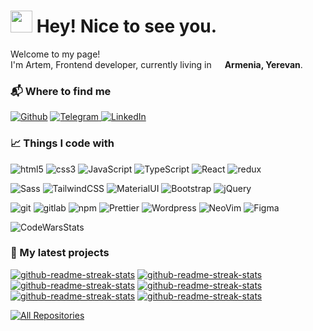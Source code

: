 <h1><img src="https://emojis.slackmojis.com/emojis/images/1643514389/3643/cool-doge.gif?1643514389" width="35"/> Hey! Nice to see you.</h1>

<p>Welcome to my page! </br> I'm Artem, Frontend developer, currently living in <img src="https://cdn-icons-png.flaticon.com/512/197/197516.png" width="13"/> <b>Armenia, Yerevan</b>. </p>

<h3>📬 Where to find me</h3>
<p>
<a href="https://github.com/cheechqt" target="_blank"><img alt="Github" src="https://img.shields.io/badge/GitHub-%2312100E.svg?&style=for-the-badge&logo=Github&logoColor=white" /></a> 
<a href="https://telegram.me/cheechgodx" target="_blank"><img alt="Telegram" src="https://img.shields.io/badge/telegram-%231DA1F2.svg?&style=for-the-badge&logo=telegram&logoColor=white" />
</a> <a href="https://www.linkedin.com/in/artem-cheech-69b127259/" target="_blank"><img alt="LinkedIn" src="https://img.shields.io/badge/linkedin-%230077B5.svg?&style=for-the-badge&logo=linkedin&logoColor=white" /></a> 
</p>

<h3>📈 Things I code with</h3>
  <p>
  <img alt="html5" src="https://img.shields.io/badge/-HTML5-E34F26?style=flat-square&logo=html5&logoColor=white" />
  <img alt="css3" src="https://img.shields.io/badge/-CSS3-%231572B6?style=flat-square&logo=css3" />
  <img alt="JavaScript" src="https://img.shields.io/badge/-JavaScript-%23F7DF1C?style=flat-square&logo=javascript&logoColor=000000&labelColor=%23F7DF1C&color=%23FFCE5A" />
  <img alt="TypeScript" src="https://img.shields.io/badge/-TypeScript-007ACC?style=flat-square&logo=typescript&logoColor=white" />
  <img alt="React" src="https://img.shields.io/badge/-React-45b8d8?style=flat-square&logo=react&logoColor=white" />
  <img alt="redux" src="https://img.shields.io/badge/-Redux-764ABC?style=flat-square&logo=redux&logoColor=white" />
  </p>
  
  <p>
  <img alt="Sass" src="https://img.shields.io/badge/-Sass-CC6699?style=flat-square&logo=sass&logoColor=white" />
  <img alt="TailwindCSS" src="https://img.shields.io/badge/-TailwindCss-%231a202c?style=flat-square&logo=tailwind-css" />
  <img alt="MaterialUI" src="https://img.shields.io/badge/Material--UI-0081CB?style=flat-square&logo=material-ui&logoColor=white" />
  <img alt="Bootstrap" src="https://img.shields.io/badge/Bootstrap-563D7C?style=flat-square&logo=bootstrap&logoColor=white"/>
  <img alt="jQuery" src="https://img.shields.io/badge/jQuery-0769AD?style=flat-square&logo=jquery&logoColor=white" />

 </p>

 <p>
  <img alt="git" src="https://img.shields.io/badge/-Git-F05032?style=flat-square&logo=git&logoColor=white" />
  <img alt="gitlab" src="https://img.shields.io/badge/-GitLab-FCA121?style=flat-square&logo=gitlab" />
  <img alt="npm" src="https://img.shields.io/badge/-NPM-CB3837?style=flat-square&logo=npm&logoColor=white" />
  <img alt="Prettier" src="https://img.shields.io/badge/-Prettier-F7B93E?style=flat-square&logo=prettier&logoColor=white" />
  <img alt="Wordpress" src="https://img.shields.io/badge/Wordpress-21759B?style=flat-square&logo=wordpress&logoColor=white" />
  <img alt="NeoVim" src="https://img.shields.io/badge/NeoVim-%2357A143.svg?&style=flat-square&logo=neovim&logoColor=white" />
  <img alt="Figma" src="https://img.shields.io/badge/Figma-F24E1E?style=flat-square&logo=figma&logoColor=white" />
 </p>

 <div>
 <img alt="CodeWarsStats"
 src="https://github.r2v.ch/codewars?user=duraxmas&theme=nightowl" />
<!--  <img alt="GitHubStats" src="https://github-readme-stats.vercel.app/api?username=cheechqt&show_icons=true&theme=bear&hide_border=true&bg_color=262729" /> -->
 </div>

  <h3>📘 My latest projects</h3>
  <!-- Repo info cards - https://github.com/anuraghazra/github-readme-stats -->
  <!-- Small repo cards (fork) - https://github.com/DenverCoder1/github-readme-stats -->
  <p align="left">
    <a href="https://github.com/cheechqt/boost-eshop" target="_blank"><img src="https://denvercoder1-github-readme-stats.vercel.app/api/pin/?username=cheechqt&repo=boost-eshop&theme=nightowl&hide_border=true&icon_color=F8D866&show_icons=false" alt="github-readme-streak-stats"></a>
    <a href="https://github.com/cheechqt/spotify-react-tailwind" target="_blank"><img src="https://denvercoder1-github-readme-stats.vercel.app/api/pin/?username=cheechqt&repo=spotify-react-tailwind&theme=nightowl&hide_border=true&icon_color=F8D866&show_icons=false" alt="github-readme-streak-stats"></a>
    <a href="https://github.com/cheechqt/discord-redux-tailwind" target="_blank"><img src="https://denvercoder1-github-readme-stats.vercel.app/api/pin/?username=cheechqt&repo=discord-redux-tailwind&theme=nightowl&hide_border=true&icon_color=F8D866&show_icons=false" alt="github-readme-streak-stats"></a>
    <a href="https://github.com/cheechqt/youtube-clone" target="_blank"><img src="https://denvercoder1-github-readme-stats.vercel.app/api/pin/?username=cheechqt&repo=youtube-clone&theme=nightowl&hide_border=true&icon_color=F8D866&show_icons=false" alt="github-readme-streak-stats"></a>
    <a href="https://github.com/cheechqt/admin-dashboard" target="_blank"><img src="https://denvercoder1-github-readme-stats.vercel.app/api/pin/?username=cheechqt&repo=admin-dashboard&theme=nightowl&hide_border=true&icon_color=F8D866&show_icons=false" alt="github-readme-streak-stats"></a>
   <a href="https://github.com/cheechqt/star-wars-app" target="_blank"><img src="https://denvercoder1-github-readme-stats.vercel.app/api/pin/?username=cheechqt&repo=star-wars-app&theme=nightowl&hide_border=true&icon_color=F8D866&show_icons=false" alt="github-readme-streak-stats"></a>
  </p>

<a href="https://github.com/cheechqt?tab=repositories&sort=stargazers" target="_blank"><img alt="All Repositories" title="All Repositories" src="https://custom-icon-badges.demolab.com/badge/-Click%20Here%20For%20All%20My%20Repos-161B22?style=for-the-badge&logoColor=white&logo=repo"/></a>
